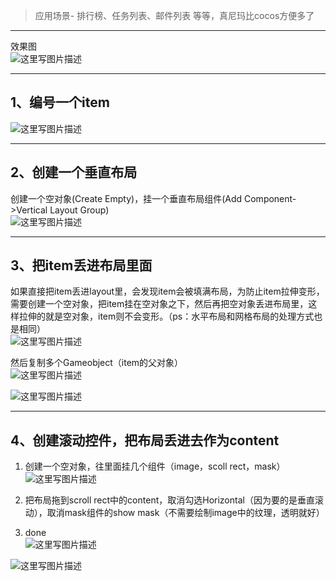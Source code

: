 > 应用场景- 排行榜、任务列表、邮件列表 等等，真尼玛比cocos方便多了

---
效果图  
![这里写图片描述](http://img.blog.csdn.net/20160820153555285)

---
## 1、编号一个item  
![这里写图片描述](http://img.blog.csdn.net/20160820153801429)

---
## 2、创建一个垂直布局
创建一个空对象(Create Empty)，挂一个垂直布局组件(Add Component->Vertical Layout Group)  
![这里写图片描述](http://img.blog.csdn.net/20160820154211322)

---
## 3、把item丢进布局里面
如果直接把item丢进layout里，会发现item会被填满布局，为防止item拉伸变形，需要创建一个空对象，把item挂在空对象之下，然后再把空对象丢进布局里，这样拉伸的就是空对象，item则不会变形。（ps：水平布局和网格布局的处理方式也是相同）  
![这里写图片描述](http://img.blog.csdn.net/20160820154859387)

然后复制多个Gameobject（item的父对象）  
![这里写图片描述](http://img.blog.csdn.net/20160820155200498)  

![这里写图片描述](http://img.blog.csdn.net/20160820155214308)

---
## 4、创建滚动控件，把布局丢进去作为content
1. 创建一个空对象，往里面挂几个组件（image，scoll rect，mask）  
     ![这里写图片描述](http://img.blog.csdn.net/20160820155335481)

2. 把布局拖到scroll rect中的content，取消勾选Horizontal（因为要的是垂直滚动），取消mask组件的show mask（不需要绘制image中的纹理，透明就好）

3. done  
![这里写图片描述](http://img.blog.csdn.net/20160820161110960)

 ![这里写图片描述](http://img.blog.csdn.net/20160820160010740)
    
